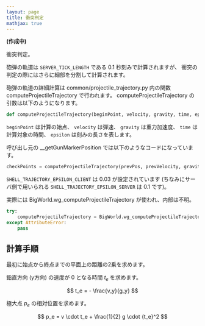 ```yaml
---
layout: page
title: 衝突判定
mathjax: true
---
```

**(作成中)**

衝突判定。

砲弾の軌道は `SERVER_TICK_LENGTH` である 0.1 秒刻みで計算されますが、
衝突の判定の際にはさらに細部を分割して計算されます。

砲弾の軌道の詳細計算は common/projectile_trajectory.py 内の関数 computeProjectileTrajectory で行われます。
computeProjectileTrajectory の引数は以下のようになります。

```python
def computeProjectileTrajectory(beginPoint, velocity, gravity, time, epsilon):
```

`beginPoint` は計算の始点、
`velocity` は弾速、
`gravity` は重力加速度、
`time` は計算対象の時間、
`epsilon` は刻みの長さを表します。

呼び出し元の __getGunMarkerPosition では以下のようなコードになっています。

```python
checkPoints = computeProjectileTrajectory(prevPos, prevVelocity, gravity, SERVER_TICK_LENGTH, SHELL_TRAJECTORY_EPSILON_CLIENT)
```

`SHELL_TRAJECTORY_EPSILON_CLIENT` は 0.03 が設定されています
(ちなみにサーバ側で用いられる `SHELL_TRAJECTORY_EPSILON_SERVER` は 0.1 です)。

実際には BigWorld.wg_computeProjectileTrajectory が使われ、内部は不明。

```python
try:
    computeProjectileTrajectory = BigWorld.wg_computeProjectileTrajectory
except AttributeError:
    pass
```


## 計算手順

最初に始点から終点までの平面上の距離の2乗を求めます。

鉛直方向 (y方向) の速度が 0 となる時間 $t_e$ を求めます。

$$
t_e = - \frac{v_y}{g_y}
$$

極大点 $p_e$ の相対位置を求めます。

$$
p_e = v \cdot t_e + \frac{1}{2} g \cdot {t_e}^2
$$
